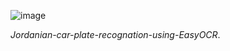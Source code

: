 ![image](https://github.com/user-attachments/assets/c2c7ccb9-dbc0-4daa-b5f6-f3133e07bc0e)


*Jordanian-car-plate-recognation-using-EasyOCR*.
